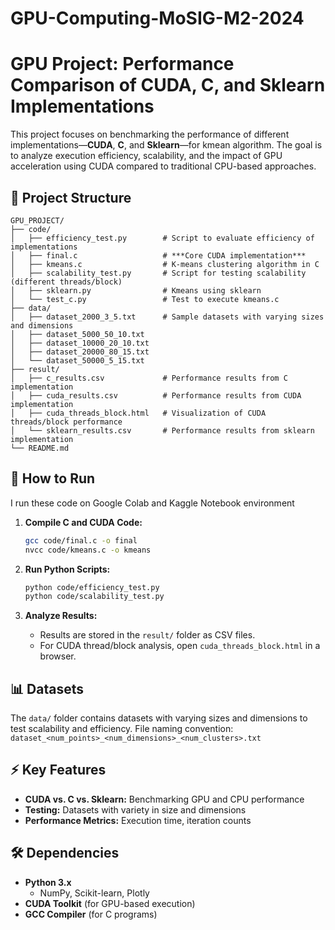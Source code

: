 # GPU-Computing-MoSIG-M2-2024

# GPU Project: Performance Comparison of CUDA, C, and Sklearn Implementations

This project focuses on benchmarking the performance of different implementations—**CUDA**, **C**, and **Sklearn**—for kmean algorithm. The goal is to analyze execution efficiency, scalability, and the impact of GPU acceleration using CUDA compared to traditional CPU-based approaches.

## 📂 **Project Structure**

```
GPU_PROJECT/
├── code/
│   ├── efficiency_test.py        # Script to evaluate efficiency of implementations
│   ├── final.c                   # ***Core CUDA implementation***
│   ├── kmeans.c                  # K-means clustering algorithm in C
│   ├── scalability_test.py       # Script for testing scalability (different threads/block)
│   ├── sklearn.py                # Kmeans using sklearn
│   └── test_c.py                 # Test to execute kmeans.c
├── data/
│   ├── dataset_2000_3_5.txt      # Sample datasets with varying sizes and dimensions
│   ├── dataset_5000_50_10.txt
│   ├── dataset_10000_20_10.txt
│   ├── dataset_20000_80_15.txt
│   └── dataset_50000_5_15.txt
├── result/
│   ├── c_results.csv             # Performance results from C implementation
│   ├── cuda_results.csv          # Performance results from CUDA implementation
│   ├── cuda_threads_block.html   # Visualization of CUDA threads/block performance
│   └── sklearn_results.csv       # Performance results from sklearn implementation
└── README.md
```

## 🚀 **How to Run**

I run these code on Google Colab and Kaggle Notebook environment

1. **Compile C and CUDA Code:**
   ```bash
   gcc code/final.c -o final
   nvcc code/kmeans.c -o kmeans
   ```

2. **Run Python Scripts:**
   ```bash
   python code/efficiency_test.py
   python code/scalability_test.py
   ```

3. **Analyze Results:**
   - Results are stored in the `result/` folder as CSV files.
   - For CUDA thread/block analysis, open `cuda_threads_block.html` in a browser.

## 📊 **Datasets**

The `data/` folder contains datasets with varying sizes and dimensions to test scalability and efficiency. File naming convention:  
`dataset_<num_points>_<num_dimensions>_<num_clusters>.txt`

## ⚡ **Key Features**

- **CUDA vs. C vs. Sklearn:** Benchmarking GPU and CPU performance
- **Testing:** Datasets with variety in size and dimensions
- **Performance Metrics:** Execution time, iteration counts

## 🛠️ **Dependencies**

- **Python 3.x**  
  - NumPy, Scikit-learn, Plotly  
- **CUDA Toolkit** (for GPU-based execution)  
- **GCC Compiler** (for C programs)  


